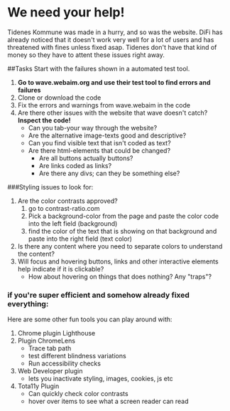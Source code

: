 # We need your help!

Tidenes Kommune was made in a hurry, and so was the website.
DiFi has already noticed that it doesn't work very well for a lot of users and has threatened with fines unless fixed asap.
Tidenes don't have that kind of money so they have to attent these issues right away.

##Tasks
Start with the failures shown in a automated test tool.

1. **Go to wave.webaim.org and use their test tool to find errors and failures**
2. Clone or download the code
3. Fix the errors and warnings from wave.webaim in the code
4. Are there other issues with the website that wave doesn't catch? **Inspect the code!**
   - Can you tab-your way through the website?
   - Are the alternative image-texts good and descriptive?
   - Can you find visible text that isn't coded as text?
   - Are there html-elements that could be changed? 
     - Are all buttons actually buttons?
     - Are links coded as links?
     - Are there any divs; can they be something else?


###Styling issues to look for:
1. Are the color contrasts approved?
   1. go to contrast-ratio.com
   2. Pick a background-color from the page and paste the color code into the left field (background)
   3. find the color of the text that is showing on that background and paste into the right field (text color)
2. Is there any content where you need to separate colors to understand the content?
3. Will focus and hovering buttons, links and other interactive elements help indicate if it is clickable?
   - How about hovering on things that does nothing? Any "traps"?
   
   
### if you're super efficient and somehow already fixed everything:
Here are some other fun tools you can play around with:

1. Chrome plugin Lighthouse
2. Plugin ChromeLens
   - Trace tab path
   - test different blindness variations
   - Run accessibility checks
3. Web Developer plugin
   - lets you inactivate styling, images, cookies, js etc
4. Tota11y Plugin
   - Can quickly check color contrasts
   - hover over items to see what a screen reader can read
   
